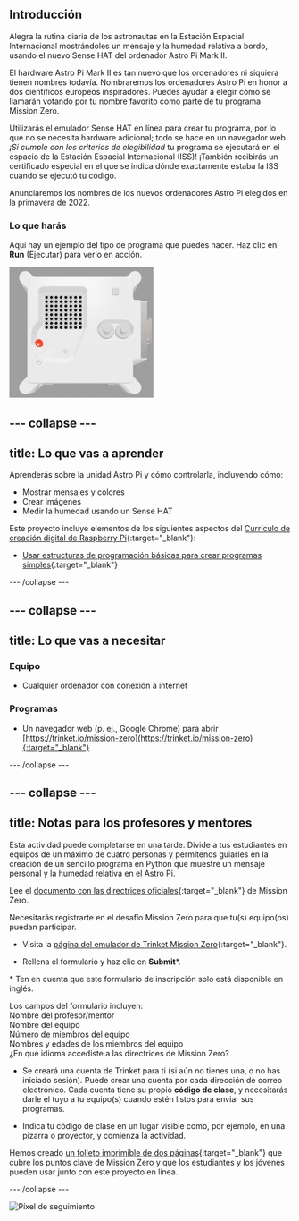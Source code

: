 ## Introducción

Alegra la rutina diaria de los astronautas en la Estación Espacial Internacional mostrándoles un mensaje y la humedad relativa a bordo, usando el nuevo Sense HAT del ordenador Astro Pi Mark II.

El hardware Astro Pi Mark II es tan nuevo que los ordenadores ni siquiera tienen nombres todavía. Nombraremos los ordenadores Astro Pi en honor a dos científicos europeos inspiradores. Puedes ayudar a elegir cómo se llamarán votando por tu nombre favorito como parte de tu programa Mission Zero.

Utilizarás el emulador Sense HAT en línea para crear tu programa, por lo que no se necesita hardware adicional; todo se hace en un navegador web. *¡Si cumple con los criterios de elegibilidad* tu programa se ejecutará en el espacio de la Estación Espacial Internacional (ISS)! ¡También recibirás un certificado especial en el que se indica dónde exactamente estaba la ISS cuando se ejecutó tu código.

Anunciaremos los nombres de los nuevos ordenadores Astro Pi elegidos en la primavera de 2022.

### Lo que harás

Aquí hay un ejemplo del tipo de programa que puedes hacer. Haz clic en **Run** (Ejecutar) para verlo en acción.

![El emulador Trinket Sense HAT ejecuta un programa de muestra que desplaza el valor de humedad a través de la matriz de LED y luego muestra una imagen de un pez](images/M0_4.gif)

--- collapse ---
---
title: Lo que vas a aprender
---

Aprenderás sobre la unidad Astro Pi y cómo controlarla, incluyendo cómo:
+ Mostrar mensajes y colores
+ Crear imágenes
+ Medir la humedad usando un Sense HAT

Este proyecto incluye elementos de los siguientes aspectos del [Currículo de creación digital de Raspberry Pi](http://rpf.io/curriculum){:target="_blank"}:

+ [Usar estructuras de programación básicas para crear programas simples](https://curriculum.raspberrypi.org/programming/creator/){:target="_blank"}

--- /collapse ---

--- collapse ---
---
title: Lo que vas a necesitar
---

### Equipo

+ Cualquier ordenador con conexión a internet

### Programas

+ Un navegador web (p. ej., Google Chrome) para abrir [https://trinket.io/mission-zero](https://trinket.io/mission-zero){:target="_blank"}

--- /collapse ---

--- collapse ---
---
title: Notas para los profesores y mentores
---

Esta actividad puede completarse en una tarde. Divide a tus estudiantes en equipos de un máximo de cuatro personas y permítenos guiarles en la creación de un sencillo programa en Python que muestre un mensaje personal y la humedad relativa en el Astro Pi.

Lee el [documento con las directrices oficiales](https://astro-pi.org/media/mission-zero-guidelines/Astro_Pi_Mission_Zero_Guidelines_2021_22-es.pdf){:target="_blank"} de Mission Zero.

Necesitarás registrarte en el desafío Mission Zero para que tu(s) equipo(os) puedan participar.

+ Visita la [página del emulador de Trinket Mission Zero](https://trinket.io/mission-zero){:target="_blank"}.

+ Rellena el formulario y haz clic en **Submit**\*.

\* Ten en cuenta que este formulario de inscripción solo está disponible en inglés.

Los campos del formulario incluyen:  
Nombre del profesor/mentor   
Nombre del equipo  
Número de miembros del equipo  
Nombres y edades de los miembros del equipo  
¿En qué idioma accediste a las directrices de Mission Zero?

+ Se creará una cuenta de Trinket para ti (si aún no tienes una, o no has iniciado sesión). Puede crear una cuenta por cada dirección de correo electrónico. Cada cuenta tiene su propio **código de clase**, y necesitarás darle el tuyo a tu equipo(s) cuando estén listos para enviar sus programas.

+ Indica tu código de clase en un lugar visible como, por ejemplo, en una pizarra o proyector, y comienza la actividad.

 Hemos creado [un folleto imprimible de dos páginas](https://astro-pi.org/astro_pi_mission_zero_project_print_out_v10_print/){:target="_blank"} que cubre los puntos clave de Mission Zero y que los estudiantes y los jóvenes pueden usar junto con este proyecto en línea.

--- /collapse ---

![Píxel de seguimiento](https://code.org/api/hour/begin_raspberrypi_astropi.png)

